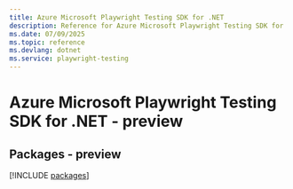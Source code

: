 ```yaml
---
title: Azure Microsoft Playwright Testing SDK for .NET
description: Reference for Azure Microsoft Playwright Testing SDK for .NET
ms.date: 07/09/2025
ms.topic: reference
ms.devlang: dotnet
ms.service: playwright-testing
---
```

# Azure Microsoft Playwright Testing SDK for .NET - preview
## Packages - preview
[!INCLUDE [packages](microsoft-playwright-testing-index.md)]